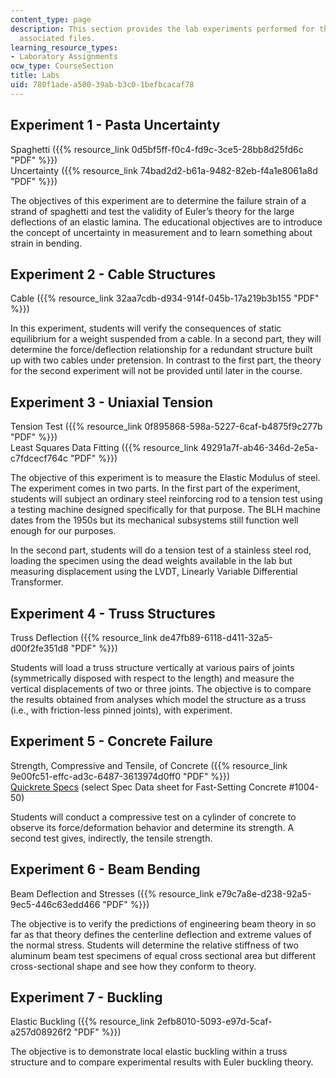 ```yaml
---
content_type: page
description: This section provides the lab experiments performed for the course and
  associated files.
learning_resource_types:
- Laboratory Assignments
ocw_type: CourseSection
title: Labs
uid: 780f1ade-a500-39ab-b3c0-1befbcacaf78
---
```


Experiment 1 - Pasta Uncertainty
--------------------------------

Spaghetti ({{% resource_link 0d5bf5ff-f0c4-fd9c-3ce5-28bb8d25fd6c "PDF" %}})  
Uncertainty ({{% resource_link 74bad2d2-b61a-9482-82eb-f4a1e8061a8d "PDF" %}})

The objectives of this experiment are to determine the failure strain of a strand of spaghetti and test the validity of Euler’s theory for the large deflections of an elastic lamina. The educational objectives are to introduce the concept of uncertainty in measurement and to learn something about strain in bending.

Experiment 2 - Cable Structures
-------------------------------

Cable ({{% resource_link 32aa7cdb-d934-914f-045b-17a219b3b155 "PDF" %}})

In this experiment, students will verify the consequences of static equilibrium for a weight suspended from a cable. In a second part, they will determine the force/deflection relationship for a redundant structure built up with two cables under pretension. In contrast to the first part, the theory for the second experiment will not be provided until later in the course.

Experiment 3 - Uniaxial Tension
-------------------------------

Tension Test ({{% resource_link 0f895868-598a-5227-6caf-b4875f9c277b "PDF" %}})  
Least Squares Data Fitting ({{% resource_link 49291a7f-ab46-346d-2e5a-c7fdcecf764c "PDF" %}})

The objective of this experiment is to measure the Elastic Modulus of steel. The experiment comes in two parts. In the first part of the experiment, students will subject an ordinary steel reinforcing rod to a tension test using a testing machine designed specifically for that purpose. The BLH machine dates from the 1950s but its mechanical subsystems still function well enough for our purposes.

In the second part, students will do a tension test of a stainless steel rod, loading the specimen using the dead weights available in the lab but measuring displacement using the LVDT, Linearly Variable Differential Transformer.

Experiment 4 - Truss Structures
-------------------------------

Truss Deflection ({{% resource_link de47fb89-6118-d411-32a5-d00f2fe351d8 "PDF" %}})

Students will load a truss structure vertically at various pairs of joints (symmetrically disposed with respect to the length) and measure the vertical displacements of two or three joints. The objective is to compare the results obtained from analyses which model the structure as a truss (i.e., with friction-less pinned joints), with experiment.

Experiment 5 - Concrete Failure
-------------------------------

Strength, Compressive and Tensile, of Concrete ({{% resource_link 9e00fc51-effc-ad3c-6487-3613974d0ff0 "PDF" %}})  
[Quickrete Specs](http://www.quikrete.com/ProductLines/FastSetConcreteMixPro.asp) (select Spec Data sheet for Fast-Setting Concrete #1004-50)

Students will conduct a compressive test on a cylinder of concrete to observe its force/deformation behavior and determine its strength. A second test gives, indirectly, the tensile strength.

Experiment 6 - Beam Bending
---------------------------

Beam Deflection and Stresses ({{% resource_link e79c7a8e-d238-92a5-9ec5-446c63edd466 "PDF" %}})

The objective is to verify the predictions of engineering beam theory in so far as that theory defines the centerline deflection and extreme values of the normal stress. Students will determine the relative stiffness of two aluminum beam test specimens of equal cross sectional area but different cross-sectional shape and see how they conform to theory.

Experiment 7 - Buckling
-----------------------

Elastic Buckling ({{% resource_link 2efb8010-5093-e97d-5caf-a257d08926f2 "PDF" %}})

The objective is to demonstrate local elastic buckling within a truss structure and to compare experimental results with Euler buckling theory.